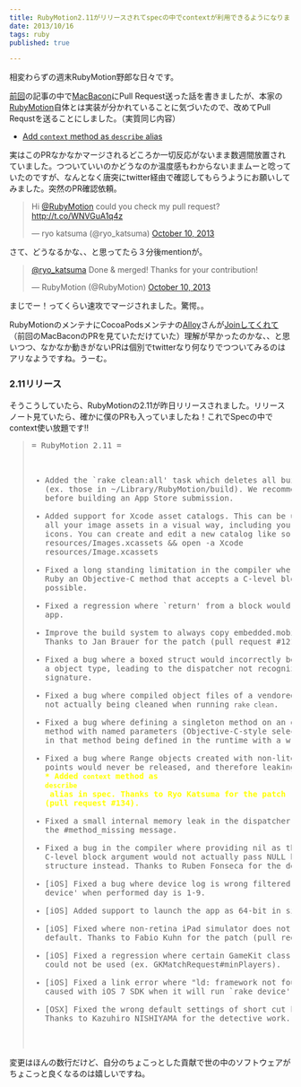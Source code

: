 ```yaml
---
title: RubyMotion2.11がリリースされてspecの中でcontextが利用できるようになりました
date: 2013/10/16
tags: ruby
published: true

---
```


相変わらずの週末RubyMotion野郎な日々です。

[前回](http://blog.katsuma.tv/2013/09/start_ruby_motion.html)の記事の中で[MacBacon](https://github.com/alloy/MacBacon)にPull Request送った話を書きましたが、本家の[RubyMotion](https://github.com/HipByte/RubyMotion)自体とは実装が分かれていることに気づいたので、改めてPull Requstを送ることにしました。（実質同じ内容）

- [Add `context` method as `describe` alias](https://github.com/HipByte/RubyMotion/pull/134)

実はこのPRなかなかマージされるどころか一切反応がないまま数週間放置されていました。つついていいのかどうなのか温度感もわからないままムーと唸っていたのですが、なんとなく唐突にtwitter経由で確認してもらうようにお願いしてみました。突然のPR確認依頼。

<blockquote class="twitter-tweet"><p>Hi <a href="https://twitter.com/RubyMotion">@RubyMotion</a> could you check my pull request? <a href="http://t.co/WNVGuA1q4z">http://t.co/WNVGuA1q4z</a></p>&mdash; ryo katsuma (@ryo_katsuma) <a href="https://twitter.com/ryo_katsuma/statuses/388300454892810240">October 10, 2013</a></blockquote>
<script async src="//platform.twitter.com/widgets.js" charset="utf-8"></script>

さて、どうなるかな、、と思ってたら３分後mentionが。

<blockquote class="twitter-tweet"><p><a href="https://twitter.com/ryo_katsuma">@ryo_katsuma</a> Done &amp; merged! Thanks for your contribution!</p>&mdash; RubyMotion (@RubyMotion) <a href="https://twitter.com/RubyMotion/statuses/388301186811842560">October 10, 2013</a></blockquote>
<script async src="//platform.twitter.com/widgets.js" charset="utf-8"></script>


まじでー！ってくらい速攻でマージされました。驚愕。。

RubyMotionのメンテナにCocoaPodsメンテナの<a href="https://github.com/alloy">Alloy</a>さんが<a href="http://blog.rubymotion.com/post/62652618638/eloy-duran-joins-the-rubymotion-team">Joinしてくれて</a>（前回のMacBaconのPRを見ていただけていた）理解が早かったのかな、、と思いつつ、なかなか動きがないPRは個別でtwitterなり何なりでつついてみるのはアリなようですね。うーむ。


<h3>2.11リリース</h3>

そうこうしていたら、RubyMotionの2.11が昨日リリースされました。リリースノート見ていたら、確かに僕のPRも入っていましたね！これでSpecの中でcontext使い放題です!!

<blockquote>
<pre>
= RubyMotion 2.11 =

  * Added the `rake clean:all' task which deletes all build object files
    (ex. those in ~/Library/RubyMotion/build). We recommend using that task
    before building an App Store submission.
  * Added support for Xcode asset catalogs. This can be used to manage all your
    image assets in a visual way, including your application's icons. You can
    create and edit a new catalog like so:
    $ mkdir resources/Images.xcassets && open -a Xcode resources/Image.xcassets
  * Fixed a long standing limitation in the compiler where overriding in Ruby
    an Objective-C method that accepts a C-level block was not possible.
  * Fixed a regression where `return' from a block would terminate the app.
  * Improve the build system to always copy embedded.mobileprovision. Thanks to
    Jan Brauer for the patch (pull request #121).
  * Fixed a bug where a boxed struct would incorrectly be interpreted as a
    object type, leading to the dispatcher not recognizing a signature.
  * Fixed a bug where compiled object files of a vendored project were not
    actually being cleaned when running `rake clean`.
  * Fixed a bug where defining a singleton method on an object inside a method
    with named parameters (Objective-C-style selector) would result in that
    method being defined in the runtime with a wrong selector.
  * Fixed a bug where Range objects created with non-literal begin/end points
    would never be released, and therefore leaking memory.
  <strong style="color: yellow">* Added `context` method as `describe` alias in spec.  Thanks to Ryo Katsuma
    for the patch (pull request #134).</strong>
  * Fixed a small internal memory leak in the dispatcher when sending the
    #method_missing message.
  * Fixed a bug in the compiler where providing nil as the value of a C-level
    block argument would not actually pass NULL but an empty Block structure
    instead. Thanks to Ruben Fonseca for the detective work.
  * [iOS] Fixed a bug where device log is wrong filtered with `rake device' 
    when performed day is 1-9.
  * [iOS] Added support to launch the app as 64-bit in simulator.
  * [iOS] Fixed where non-retina iPad simulator does not launch as default.
    Thanks to Fabio Kuhn for the patch (pull request #133).
  * [iOS] Fixed a regression where certain GameKit class properties could not
    be used (ex. GKMatchRequest#minPlayers).
  * [iOS] Fixed a link error where "ld: framework not found IOKit" is caused
    with iOS 7 SDK when it will run `rake device'.
  * [OSX] Fixed the wrong default settings of short cut key in menu. Thanks to
    Kazuhiro NISHIYAMA for the detective work.
</pre>
</blockquote>

変更はほんの数行だけど、自分のちょこっとした貢献で世の中のソフトウェアがちょこっと良くなるのは嬉しいですね。


